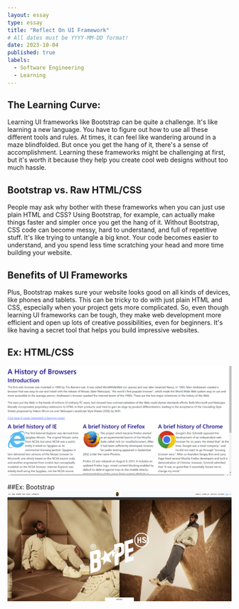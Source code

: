 ```yaml
---
layout: essay
type: essay
title: "Reflect On UI Framework"
# All dates must be YYYY-MM-DD format!
date: 2023-10-04
published: true
labels:
  - Software Engineering
  - Learning
---
```



## The Learning Curve:
Learning UI frameworks like Bootstrap can be quite a challenge. It's like learning a new language. You have to figure out how to use all these different tools and rules. At times, it can feel like wandering around in a maze blindfolded. But once you get the hang of it, there's a sense of accomplishment.  Learning these frameworks might be challenging at first, but it's worth it because they help you create cool web designs without too much hassle.

## Bootstrap vs. Raw HTML/CSS
People may ask why bother with these frameworks when you can just use plain HTML and CSS? Using Bootstrap, for example, can actually make things faster and simpler once you get the hang of it. Without Bootstrap, CSS code can become messy, hard to understand, and full of repetitive stuff. It's like trying to untangle a big knot. Your code becomes easier to understand, and you spend less time scratching your head and more time building your website. 

## Benefits of UI Frameworks
Plus, Bootstrap makes sure your website looks good on all kinds of devices, like phones and tablets. This can be tricky to do with just plain HTML and CSS, especially when your project gets more complicated. So, even though learning UI frameworks can be tough, they make web development more efficient and open up lots of creative possibilities, even for beginners. It's like having a secret tool that helps you build impressive websites.

## Ex: HTML/CSS
<img width="1000px" src="../img/history of browsers.png" class="img-thumbnail" >

##Ex: Bootstrap
<img width="1000px" src="../img/Mine 1.png" class="img-thumbnail" >







